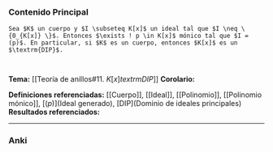 ### Contenido Principal

```ad-theorem
Sea $K$ un cuerpo y $I \subseteq K[x]$ un ideal tal que $I \neq \{0_{K[x]} \}$. Entonces $\exists ! p \in K[x]$ mónico tal que $I = (p)$. En particular, si $K$ es un cuerpo, entonces $K[x]$ es un $\textrm{DIP}$.
```

```ad-proof


```

**Tema:** [[Teoría de anillos#11. $K[x] textrm{ DIP}$]]
**Corolario:**

**Definiciones referenciadas:** [[Cuerpo]], [[Ideal]], [[Polinomio]], [[Polinomio mónico]], [$(p)$](Ideal generado), [DIP](Dominio de ideales principales)
**Resultados referenciados:**

---
### Anki
